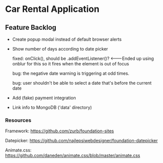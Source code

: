 # Car Rental Application

## Feature Backlog

- Create popup modal instead of default browser alerts

- Show number of days according to date picker
    
    fixed: onClick(), should be .addEventListener()? <---Ended up using onblur for this so it fires when the element is out of focus
    
    bug: the negative date warning is triggering at odd times.
    
    bug: user shouldn't be able to select a date that's before the current date

- Add (fake) payment integration

- Link info to MongoDB ('data' directory)



### Resources

Framework: https://github.com/zurb/foundation-sites

Datepicker: https://github.com/najlepsiwebdesigner/foundation-datepicker

Animate.css: https://github.com/daneden/animate.css/blob/master/animate.css




